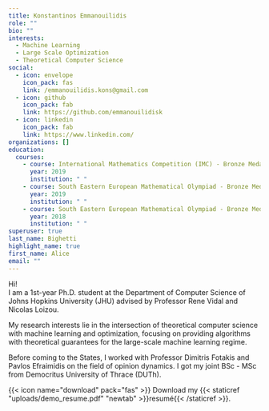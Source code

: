 ```yaml
---
title: Konstantinos Emmanouilidis
role: ""
bio: ""
interests:
  - Machine Learning
  - Large Scale Optimization
  - Theoretical Computer Science
social:
  - icon: envelope
    icon_pack: fas
    link: /emmanouilidis.kons@gmail.com
  - icon: github
    icon_pack: fab
    link: https://github.com/emmanouilidisk
  - icon: linkedin
    icon_pack: fab
    link: https://www.linkedin.com/
organizations: []
education:
  courses:
    - course: International Mathematics Competition (IMC) - Bronze Medal
      year: 2019
      institution: " "
    - course: South Eastern European Mathematical Olympiad - Bronze Medal
      year: 2019
      institution: " "
    - course: South Eastern European Mathematical Olympiad - Bronze Medal
      year: 2018
      institution: " "
superuser: true
last_name: Bighetti
highlight_name: true
first_name: Alice
email: ""
---
```

Hi! \
I am a 1st-year Ph.D. student at the Department of Computer Science of Johns Hopkins University (JHU) advised by Professor Rene Vidal and Nicolas Loizou. 

My research interests lie in the intersection of theoretical computer science with machine learning and optimization, focusing on providing algorithms with theoretical guarantees for the large-scale machine learning regime.

Before coming to the States, I worked with Professor Dimitris Fotakis and Pavlos Efraimidis on the field of opinion dynamics. I got my joint BSc - MSc from Democritus University of Thrace (DUTh).

{{< icon name="download" pack="fas" >}} Download my {{< staticref "uploads/demo_resume.pdf" "newtab" >}}resumé{{< /staticref >}}.
